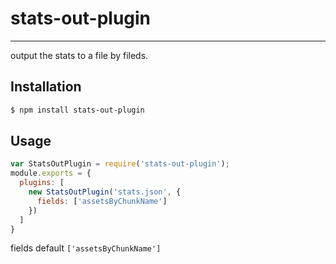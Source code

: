 # stats-out-plugin

---

output the stats to a file by fileds.

## Installation

```bash
$ npm install stats-out-plugin
```

## Usage

```javascript
var StatsOutPlugin = require('stats-out-plugin');
module.exports = {
  plugins: [
    new StatsOutPlugin('stats.json', {
      fields: ['assetsByChunkName']
    })
  ]
}
```

fields default `['assetsByChunkName']`
